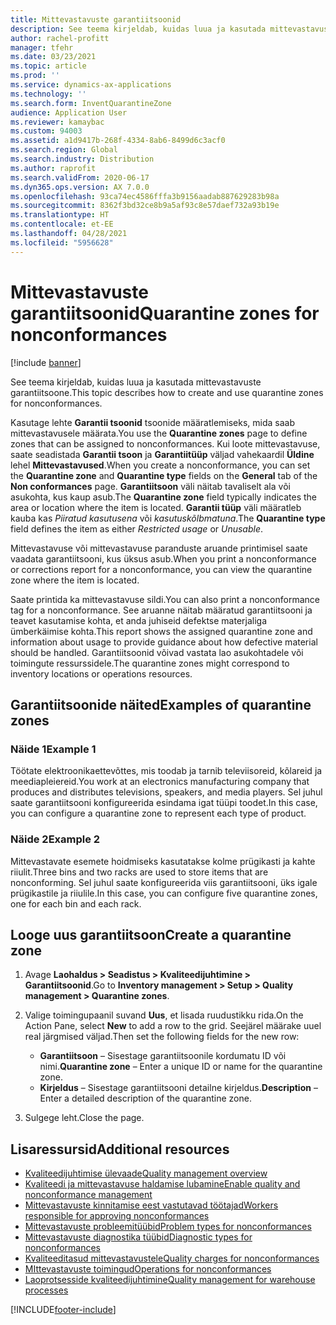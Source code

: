 ```yaml
---
title: Mittevastavuste garantiitsoonid
description: See teema kirjeldab, kuidas luua ja kasutada mittevastavuste garantiitsoone.
author: rachel-profitt
manager: tfehr
ms.date: 03/23/2021
ms.topic: article
ms.prod: ''
ms.service: dynamics-ax-applications
ms.technology: ''
ms.search.form: InventQuarantineZone
audience: Application User
ms.reviewer: kamaybac
ms.custom: 94003
ms.assetid: a1d9417b-268f-4334-8ab6-8499d6c3acf0
ms.search.region: Global
ms.search.industry: Distribution
ms.author: raprofit
ms.search.validFrom: 2020-06-17
ms.dyn365.ops.version: AX 7.0.0
ms.openlocfilehash: 93ca74ec4586fffa3b9156aadab887629283b98a
ms.sourcegitcommit: 8362f3bd32ce8b9a5af93c8e57daef732a93b19e
ms.translationtype: HT
ms.contentlocale: et-EE
ms.lasthandoff: 04/28/2021
ms.locfileid: "5956628"
---
```

# <a name="quarantine-zones-for-nonconformances"></a><span data-ttu-id="a89e4-103">Mittevastavuste garantiitsoonid</span><span class="sxs-lookup"><span data-stu-id="a89e4-103">Quarantine zones for nonconformances</span></span>

[!include [banner](../includes/banner.md)]

<span data-ttu-id="a89e4-104">See teema kirjeldab, kuidas luua ja kasutada mittevastavuste garantiitsoone.</span><span class="sxs-lookup"><span data-stu-id="a89e4-104">This topic describes how to create and use quarantine zones for nonconformances.</span></span>

<span data-ttu-id="a89e4-105">Kasutage lehte **Garantii tsoonid** tsoonide määratlemiseks, mida saab mittevastavusele määrata.</span><span class="sxs-lookup"><span data-stu-id="a89e4-105">You use the **Quarantine zones** page to define zones that can be assigned to nonconformances.</span></span> <span data-ttu-id="a89e4-106">Kui loote mittevastavuse, saate seadistada **Garantii tsoon** ja **Garantiitüüp** väljad vahekaardil **Üldine** lehel **Mittevastavused**.</span><span class="sxs-lookup"><span data-stu-id="a89e4-106">When you create a nonconformance, you can set the **Quarantine zone** and **Quarantine type** fields on the **General** tab of the **Non conformances** page.</span></span> <span data-ttu-id="a89e4-107">**Garantiitsoon** väli näitab tavaliselt ala või asukohta, kus kaup asub.</span><span class="sxs-lookup"><span data-stu-id="a89e4-107">The **Quarantine zone** field typically indicates the area or location where the item is located.</span></span> <span data-ttu-id="a89e4-108">**Garantii tüüp** väli määratleb kauba kas *Piiratud kasutusena* või *kasutuskõlbmatuna*.</span><span class="sxs-lookup"><span data-stu-id="a89e4-108">The **Quarantine type** field defines the item as either *Restricted usage* or *Unusable*.</span></span>

<span data-ttu-id="a89e4-109">Mittevastavuse või mittevastavuse paranduste aruande printimisel saate vaadata garantiitsooni, kus üksus asub.</span><span class="sxs-lookup"><span data-stu-id="a89e4-109">When you print a nonconformance or corrections report for a nonconformance, you can view the quarantine zone where the item is located.</span></span>

<span data-ttu-id="a89e4-110">Saate printida ka mittevastavuse sildi.</span><span class="sxs-lookup"><span data-stu-id="a89e4-110">You can also print a nonconformance tag for a nonconformance.</span></span> <span data-ttu-id="a89e4-111">See aruanne näitab määratud garantiitsooni ja teavet kasutamise kohta, et anda juhiseid defektse materjaliga ümberkäimise kohta.</span><span class="sxs-lookup"><span data-stu-id="a89e4-111">This report shows the assigned quarantine zone and information about usage to provide guidance about how defective material should be handled.</span></span> <span data-ttu-id="a89e4-112">Garantiitsoonid võivad vastata lao asukohtadele või toimingute ressurssidele.</span><span class="sxs-lookup"><span data-stu-id="a89e4-112">The quarantine zones might correspond to inventory locations or operations resources.</span></span>

## <a name="examples-of-quarantine-zones"></a><span data-ttu-id="a89e4-113">Garantiitsoonide näited</span><span class="sxs-lookup"><span data-stu-id="a89e4-113">Examples of quarantine zones</span></span>

### <a name="example-1"></a><span data-ttu-id="a89e4-114">Näide 1</span><span class="sxs-lookup"><span data-stu-id="a89e4-114">Example 1</span></span>

<span data-ttu-id="a89e4-115">Töötate elektroonikaettevõttes, mis toodab ja tarnib televiisoreid, kõlareid ja meediapleiereid.</span><span class="sxs-lookup"><span data-stu-id="a89e4-115">You work at an electronics manufacturing company that produces and distributes televisions, speakers, and media players.</span></span> <span data-ttu-id="a89e4-116">Sel juhul saate garantiitsooni konfigureerida esindama igat tüüpi toodet.</span><span class="sxs-lookup"><span data-stu-id="a89e4-116">In this case, you can configure a quarantine zone to represent each type of product.</span></span>

### <a name="example-2"></a><span data-ttu-id="a89e4-117">Näide 2</span><span class="sxs-lookup"><span data-stu-id="a89e4-117">Example 2</span></span>

<span data-ttu-id="a89e4-118">Mittevastavate esemete hoidmiseks kasutatakse kolme prügikasti ja kahte riiulit.</span><span class="sxs-lookup"><span data-stu-id="a89e4-118">Three bins and two racks are used to store items that are nonconforming.</span></span> <span data-ttu-id="a89e4-119">Sel juhul saate konfigureerida viis garantiitsooni, üks igale prügikastile ja riiulile.</span><span class="sxs-lookup"><span data-stu-id="a89e4-119">In this case, you can configure five quarantine zones, one for each bin and each rack.</span></span>

## <a name="create-a-quarantine-zone"></a><span data-ttu-id="a89e4-120">Looge uus garantiitsoon</span><span class="sxs-lookup"><span data-stu-id="a89e4-120">Create a quarantine zone</span></span>

1. <span data-ttu-id="a89e4-121">Avage **Laohaldus \> Seadistus \> Kvaliteedijuhtimine \> Garantiitsoonid**.</span><span class="sxs-lookup"><span data-stu-id="a89e4-121">Go to **Inventory management \> Setup \> Quality management \> Quarantine zones**.</span></span>
1. <span data-ttu-id="a89e4-122">Valige toimingupaanil suvand **Uus**, et lisada ruudustikku rida.</span><span class="sxs-lookup"><span data-stu-id="a89e4-122">On the Action Pane, select **New** to add a row to the grid.</span></span> <span data-ttu-id="a89e4-123">Seejärel määrake uuel real järgmised väljad.</span><span class="sxs-lookup"><span data-stu-id="a89e4-123">Then set the following fields for the new row:</span></span>

    - <span data-ttu-id="a89e4-124">**Garantiitsoon** – Sisestage garantiitsoonile kordumatu ID või nimi.</span><span class="sxs-lookup"><span data-stu-id="a89e4-124">**Quarantine zone** – Enter a unique ID or name for the quarantine zone.</span></span>
    - <span data-ttu-id="a89e4-125">**Kirjeldus** – Sisestage garantiitsooni detailne kirjeldus.</span><span class="sxs-lookup"><span data-stu-id="a89e4-125">**Description** – Enter a detailed description of the quarantine zone.</span></span>

1. <span data-ttu-id="a89e4-126">Sulgege leht.</span><span class="sxs-lookup"><span data-stu-id="a89e4-126">Close the page.</span></span>

## <a name="additional-resources"></a><span data-ttu-id="a89e4-127">Lisaressursid</span><span class="sxs-lookup"><span data-stu-id="a89e4-127">Additional resources</span></span>

- [<span data-ttu-id="a89e4-128">Kvaliteedijuhtimise ülevaade</span><span class="sxs-lookup"><span data-stu-id="a89e4-128">Quality management overview</span></span>](quality-management-processes.md)
- [<span data-ttu-id="a89e4-129">Kvaliteedi ja mittevastavuse haldamise lubamine</span><span class="sxs-lookup"><span data-stu-id="a89e4-129">Enable quality and nonconformance management</span></span>](enable-quality-management.md)
- [<span data-ttu-id="a89e4-130">Mittevastavuste kinnitamise eest vastutavad töötajad</span><span class="sxs-lookup"><span data-stu-id="a89e4-130">Workers responsible for approving nonconformances</span></span>](quality-responsible-workers.md)
- [<span data-ttu-id="a89e4-131">Mittevastavuste probleemitüübid</span><span class="sxs-lookup"><span data-stu-id="a89e4-131">Problem types for nonconformances</span></span>](quality-quarantine-zones.md)
- [<span data-ttu-id="a89e4-132">Mittevastavuste diagnostika tüübid</span><span class="sxs-lookup"><span data-stu-id="a89e4-132">Diagnostic types for nonconformances</span></span>](quality-diagnostic-types.md)
- [<span data-ttu-id="a89e4-133">Kvaliteeditasud mittevastavustele</span><span class="sxs-lookup"><span data-stu-id="a89e4-133">Quality charges for nonconformances</span></span>](quality-charges.md)
- [<span data-ttu-id="a89e4-134">MIttevastavuste toimingud</span><span class="sxs-lookup"><span data-stu-id="a89e4-134">Operations for nonconformances</span></span>](quality-operations.md)
- [<span data-ttu-id="a89e4-135">Laoprotsesside kvaliteedijuhtimine</span><span class="sxs-lookup"><span data-stu-id="a89e4-135">Quality management for warehouse processes</span></span>](quality-management-for-warehouses-processes.md)

[!INCLUDE[footer-include](../../includes/footer-banner.md)]
